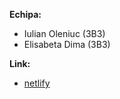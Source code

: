 **Echipa:**

- Iulian Oleniuc (3B3)
- Elisabeta Dima (3B3)

**Link:**

- [netlify](https://cloud-computing-3.netlify.app/)
